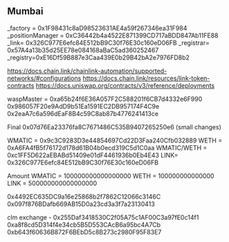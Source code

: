 ## Mumbai

\_factory = 0x1F98431c8aD98523631AE4a59f267346ea31F984
\_positionManager = 0xC36442b4a4522E871399CD717aBDD847Ab11FE88
\_link= 0x326C977E6efc84E512bB9C30f76E30c160eD06FB
\_registrar= 0x57A4a13b35d25EE78e084168aBaC5ad360252467
\_registry=0xE16Df59B887e3Caa439E0b29B42bA2e7976FD8b2

https://docs.chain.link/chainlink-automation/supported-networks/#configurations
https://docs.chain.link/resources/link-token-contracts
https://docs.uniswap.org/contracts/v3/reference/deployments

waspMaster = 0xa65b24f6E36A057F2C588201f6CB7d4332e6F990
0x986057F20e9AdD9b51Ea1591EC2DB957174F4C9e
0x2eaA7c6a596dEaF8B4c59C8ab87b4776241413ce

Final
0x07d76Ea23376fa8C7671486C535B9407265250e6 (small changes)

WMATIC = 0x9c3C9283D3e44854697Cd22D3Faa240Cfb032889
WETH = 0xA6FA4fB5f76172d178d61B04b0ecd319C5d1C0aa
WMATIC/WETH = 0xc1FF5D622aEBABd51409e01dF4461936b0Eb4E43
LINK= 0x326C977E6efc84E512bB9C30f76E30c160eD06FB

Amount
WMATIC = 100000000000000000
WETH = 100000000000000
LINK = 500000000000000000

0x4492EC635DC9a16e25868b2f7862C12066c3146C
0x097f876BDafb669AB15D0a23cd3a3f7a23130413

clm exchange - 0x255Daf3418530C2f05A75c1AF00C3a97fE0c14f1
0xa8f8cd5D314f4e34cb5B5D553CAcB6a95bc4A7Cb
0xb643f60636B872F6BEbD5c8B273c2980F95F83E7
